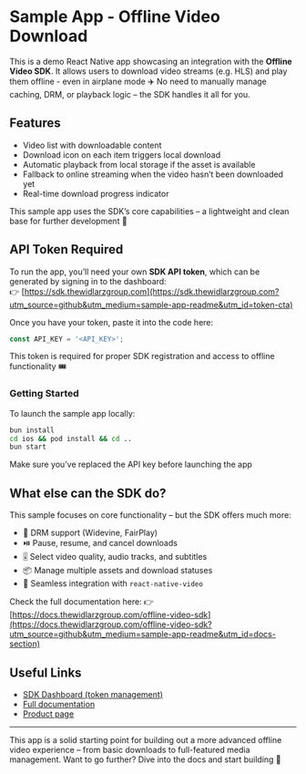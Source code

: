 # Sample App - Offline Video Download

This is a demo React Native app showcasing an integration with the **Offline Video SDK**. It allows users to download video streams (e.g. HLS) and play them offline - even in airplane mode ✈️
No need to manually manage caching, DRM, or playback logic – the SDK handles it all for you.


## Features

* Video list with downloadable content
* Download icon on each item triggers local download
* Automatic playback from local storage if the asset is available
* Fallback to online streaming when the video hasn’t been downloaded yet
* Real-time download progress indicator

This sample app uses the SDK’s core capabilities – a lightweight and clean base for further development 🔧


## API Token Required

To run the app, you’ll need your own **SDK API token**, which can be generated by signing in to the dashboard: <br/>
👉 [https://sdk.thewidlarzgroup.com](https://sdk.thewidlarzgroup.com?utm_source=github&utm_medium=sample-app-readme&utm_id=token-cta)

Once you have your token, paste it into the code here:

```ts
const API_KEY = '<API_KEY>';
```

This token is required for proper SDK registration and access to offline functionality 🎟️

### Getting Started
To launch the sample app locally:

```bash
bun install
cd ios && pod install && cd ..
bun start
```

Make sure you’ve replaced the API key before launching the app


## What else can the SDK do?

This sample focuses on core functionality – but the SDK offers much more:

* 🔐 DRM support (Widevine, FairPlay)
* ⏯️ Pause, resume, and cancel downloads
* 🎚️ Select video quality, audio tracks, and subtitles
* 📦 Manage multiple assets and download statuses
* 🎥 Seamless integration with `react-native-video`

Check the full documentation here:
👉 [https://docs.thewidlarzgroup.com/offline-video-sdk](https://docs.thewidlarzgroup.com/offline-video-sdk?utm_source=github&utm_medium=sample-app-readme&utm_id=docs-section)


## Useful Links

* [SDK Dashboard (token management)](https://sdk.thewidlarzgroup.com?utm_source=github&utm_medium=sample-app-readme&utm_id=links-dashboard)
* [Full documentation](https://docs.thewidlarzgroup.com/offline-video-sdk?utm_source=github&utm_medium=sample-app-readme&utm_id=links-docs)
* [Product page](https://www.thewidlarzgroup.com/offline-video-sdk?utm_source=github&utm_medium=sample-app-readme&utm_id=links-product)

---

This app is a solid starting point for building out a more advanced offline video experience – from basic downloads to full-featured media management.
Want to go further? Dive into the docs and start building 🚀
